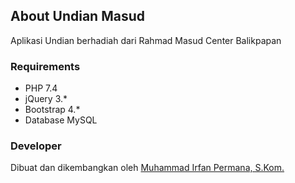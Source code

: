 ## About Undian Masud

Aplikasi Undian berhadiah dari Rahmad Masud Center Balikpapan

### Requirements
- PHP 7.4
- jQuery 3.*
- Bootstrap 4.*
- Database MySQL 

### Developer

Dibuat dan dikembangkan oleh [Muhammad Irfan Permana, S.Kom.](https://wa.me/+6283140617623)
